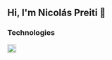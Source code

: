 ## Hi, I'm Nicolás Preiti 👋


### Technologies
<div display="flex">
  <img width="20px" height="20px" src="https://upload.wikimedia.org/wikipedia/commons/thumb/9/99/Unofficial_JavaScript_logo_2.svg/800px-  Unofficial_JavaScript_logo_2.svg.png" />
</div>
